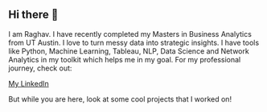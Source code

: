 ## Hi there 👋

I am Raghav. I have recently completed my Masters in Business Analytics from UT Austin. I love to turn messy data into strategic insights. I have tools like Python, Machine Learning, Tableau, NLP, Data Science and Network Analytics in my toolkit which helps me in my goal. For my professional journey, check out:


[My LinkedIn](https://www.linkedin.com/in/raghav-vaidya/)

But while you are here, look at some cool projects that I worked on!
